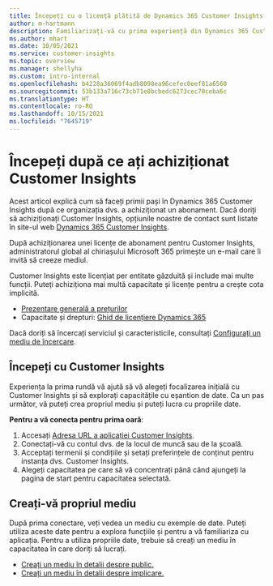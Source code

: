 ```yaml
---
title: Începeți cu o licență plătită de Dynamics 365 Customer Insights
author: m-hartmann
description: Familiarizați-vă cu prima experiență din Dynamics 365 Customer Insights și explorați capacitățile sale.
ms.author: mhart
ms.date: 10/05/2021
ms.service: customer-insights
ms.topic: overview
ms.manager: shellyha
ms.custom: intro-internal
ms.openlocfilehash: b4228a36069f4adb8098ea96cefec0eef81a6560
ms.sourcegitcommit: 53b133a716c73cb71e8bcbedc6273cec70ceba6c
ms.translationtype: HT
ms.contentlocale: ro-RO
ms.lasthandoff: 10/15/2021
ms.locfileid: "7645719"
---
```

# <a name="get-started-after-purchasing-customer-insights"></a>Începeți după ce ați achiziționat Customer Insights

Acest articol explică cum să faceți primii pași în Dynamics 365 Customer Insights după ce organizația dvs. a achiziționat un abonament. Dacă doriți să achiziționați Customer Insights, opțiunile noastre de contact sunt listate în site-ul web [Dynamics 365 Customer Insights](https://dynamics.microsoft.com/ai/customer-insights/). 

După achiziționarea unei licențe de abonament pentru Customer Insights, administratorul global al chiriașului Microsoft 365 primește un e-mail care îi invită să creeze mediul. 

Customer Insights este licențiat per entitate găzduită și include mai multe funcții. Puteți achiziționa mai multă capacitate și licențe pentru a crește cota implicită. 
- [Prezentare generală a prețurilor](https://dynamics.microsoft.com/ai/customer-insights/pricing/)
- Capacitate și drepturi: [Ghid de licențiere Dynamics 365](https://go.microsoft.com/fwlink/?LinkId=866544)

Dacă doriți să încercați serviciul și caracteristicile, consultați [Configurați un mediu de încercare](trial-signup.md).

## <a name="start-with-customer-insights"></a>Începeți cu Customer Insights

Experiența la prima rundă vă ajută să vă alegeți focalizarea inițială cu Customer Insights și să explorați capacitățile cu eșantion de date. Ca un pas următor, vă puteți crea propriul mediu și puteți lucra cu propriile date.

**Pentru a vă conecta pentru prima oară**:

1. Accesați [Adresa URL a aplicației Customer Insights](https://home.ci.ai.dynamics.com).
1. Conectați-vă cu contul dvs. de la locul de muncă sau de la școală. 
1. Acceptați termenii și condițiile și setați preferințele de conținut pentru instanța dvs. Customer Insights.
1. Alegeți capacitatea pe care să vă concentrați până când ajungeți la pagina de start pentru capacitatea selectată.

## <a name="create-your-own-environment"></a>Creați-vă propriul mediu

După prima conectare, veți vedea un mediu cu exemple de date. Puteți utiliza aceste date pentru a explora funcțiile și pentru a vă familiariza cu aplicația. Pentru a utiliza propriile date, trebuie să creați un mediu în capacitatea în care doriți să lucrați.

- [Creați un mediu în detalii despre public.](audience-insights/get-started-paid.md)
- [Creați un mediu în detalii despre implicare.](engagement-insights/create-new-environment.md) 



